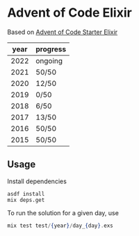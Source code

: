 # Advent of Code Elixir

Based on [Advent of Code Starter Elixir](https://github.com/mhanberg/advent-of-code-elixir-starter)

| year | progress|
|------|---------|
| 2022 | ongoing |
| 2021 | 50/50   |
| 2020 | 12/50   |
| 2019 | 0/50    |
| 2018 | 6/50    |
| 2017 | 13/50   |
| 2016 | 50/50   |
| 2015 | 50/50   |


## Usage

Install dependencies

```
asdf install
mix deps.get
```

To run the solution for a given day, use

```elixir
mix test test/{year}/day_{day}.exs
```